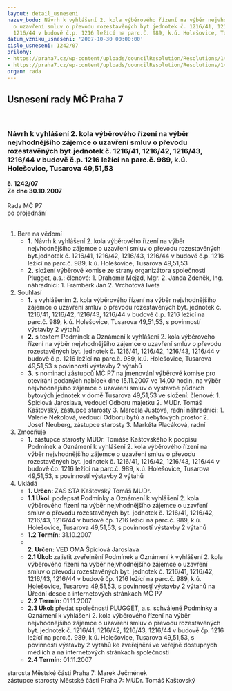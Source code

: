 ```yaml
---
layout: detail_usneseni
nazev_bodu: Návrh k vyhlášení 2. kola výběrového řízení na výběr nejvhodnějšího zájemce
  o uzavření smluv o převodu rozestavěných byt.jednotek č. 1216/41, 1216/42, 1216/43,
  1216/44 v budově č.p. 1216 ležící na parc.č. 989, k.ú. Holešovice, Tusarova 49,51,53
datum_vzniku_usneseni: '2007-10-30 00:00:00'
cislo_usneseni: 1242/07
prilohy:
- https://praha7.cz/wp-content/uploads/councilResolution/Resolutions/14652/52-1_ozn%c3%a1men%c3%ad.doc
- https://praha7.cz/wp-content/uploads/councilResolution/Resolutions/14652/52-1_podm%c3%adnky_tusar.49_51_53.doc
organ: rada
---
```

<div id="ucUsn_pList" class="usn">
	<span><h2>Usnesení rady MČ Praha 7 </h2>
<br></span><div class="standBody">
<span><h3>Návrh k vyhlášení 2. kola výběrového řízení na výběr nejvhodnějšího zájemce o uzavření smluv o převodu rozestavěných byt.jednotek č. 1216/41, 1216/42, 1216/43, 1216/44 v budově č.p. 1216 ležící na parc.č. 989, k.ú. Holešovice, Tusarova 49,51,53</h3></span><div class="center">
		<strong>č. 1242/07</strong><br>
	</div>
<div class="center">
		<strong>Ze dne 30.10.2007</strong><br><br>
	</div>Rada MČ P7<br> po projednání<br><br><ol>
<li>Bere na vědomí<ul>
<li>
<strong>1.</strong> Návrh k vyhlášení 2. kola výběrového řízení na výběr nejvhodnějšího zájemce o uzavření smluv o převodu rozestavěných byt.jednotek č. 1216/41, 1216/42, 1216/43, 1216/44 v budově č.p. 1216 ležící na parc.č. 989, k.ú. Holešovice, Tusarova 49,51,53</li>
<li>
<strong>2.</strong> složení výběrové komise ze strany organizátora společnosti Plugget, a.s.:         členové:                                                                                                                              1.   Drahomír Mejzd, Mgr.                                                                                        2.   Janda Zdeněk, Ing.                                                                                  náhradníci:                                                                                                                1.   Framberk Jan                                                                                                       2.   Vrchotová Iveta</li>
</ul>
</li>
<li>Souhlasí<ul>
<li>
<strong>1.</strong> s vyhlášením 2. kola výběrového řízení na výběr nejvhodnějšího zájemce o uzavření smluv o převodu rozestavěných byt. jednotek č.  1216/41, 1216/42, 1216/43, 1216/44 v budově č.p. 1216 ležící na parc.č. 989, k.ú. Holešovice, Tusarova 49,51,53, s povinností výstavby 2 výtahů</li>
<li>
<strong>2.</strong> s textem Podmínek a Oznámení k vyhlášení 2. kola výběrového řízení na výběr nejvhodnějšího zájemce o uzavření smluv o převodu rozestavěných byt. jednotek č. 1216/41, 1216/42, 1216/43, 1216/44 v budově č.p. 1216 ležící na parc.č. 989, k.ú. Holešovice, Tusarova 49,51,53 s povinností výstavby 2 výtahů</li>
<li>
<strong>3.</strong> s nominací zástupců MČ P7 na jmenování výběrové komise pro otevírání podaných nabídek dne 15.11.2007 ve 14,00 hodin, na výběr nejvhodnějšího zájemce o uzavření smluv o výstavbě půdních bytových jednotek v domě Tusarova 49,51,53 ve složení:                                                                         členové:                                                                                                                    1.  Špiclová Jaroslava, vedoucí Odboru majetku                                                     2.  MUDr. Tomáš Kaštovský, zástupce starosty                                                       3.  Marcela Justová, radní                                                                                  náhradníci:                                                                                                                1. Valerie Nekolová, vedoucí Odboru bytů a nebytových prostor                            2. Josef Neuberg, zástupce starosty                                                                           3. Markéta Placáková, radní</li>
</ul>
</li>
<li>Zmocňuje<ul><li>
<strong>1.</strong> zástupce starosty MUDr. Tomáše Kaštovského k podpisu Podmínek a Oznámení k vyhlášení 2. kola výběrového řízení na výběr nejvhodnějšího zájemce o uzavření smluv o převodu rozestavěných byt. jednotek č. 1216/41, 1216/42, 1216/43, 1216/44 v budově čp. 1216 ležící na parc.č. 989, k.ú. Holešovice, Tusarova 49,51,53, s povinností výstavby 2 výtahů</li></ul>
</li>
<li>Ukládá<ul>
<li>
<strong>1. Určen: </strong>ZAS STA Kaštovský Tomáš MUDr.</li>
<li>
<strong>1.1 Úkol: </strong>podepsat Podmínky a Oznámení k vyhlášení 2. kola výběrového řízení na výběr nejvhodnějšího zájemce o uzavření smluv o převodu rozestavěných byt. jednotek č. 1216/41, 1216/42, 1216/43, 1216/44 v budově čp. 1216 ležící na parc.č. 989, k.ú. Holešovice, Tusarova 49,51,53, s povinností výstavby 2 výtahů</li>
<li>
<strong>1.2 Termín: </strong>31.10.2007</li>
<li>
<strong><br>2. Určen: </strong>VED OMA Špiclová Jaroslava</li>
<li>
<strong>2.1 Úkol: </strong>zajistit zveřejnění Podmínek a Oznámení k vyhlášení 2. kola výběrového řízení na výběr nejvhodnějšího zájemce o uzavření smluv o převodu rozestavěných byt. jednotek č. 1216/41, 1216/42, 1216/43, 1216/44 v budově čp. 1216 ležící na parc.č. 989, k.ú. Holešovice, Tusarova 49,51,53, s povinností výstavby 2 výtahů na Úřední desce a internetových stránkách MČ P7</li>
<li>
<strong>2.2 Termín: </strong>01.11.2007</li>
<li>
<strong>2.3 Úkol: </strong>předat společnosti PLUGGET, a.s. schválené Podmínky a Oznámení k vyhlášení 2. kola výběrového řízení na výběr nejvhodnějšího zájemce o uzavření smluv o převodu rozestavěných byt. jednotek č. 1216/41, 1216/42, 1216/43, 1216/44 v budově čp. 1216 ležící na parc.č. 989, k.ú. Holešovice, Tusarova 49,51,53, s povinností výstavby 2 výtahů ke zveřejnění ve veřejně dostupných médiích a na internetových stránkách společnosti</li>
<li>
<strong>2.4 Termín: </strong>01.11.2007</li>
</ul>
</li>
</ol>starosta Městské části Praha 7: Marek Ječmének<br>zástupce starosty Městské části Praha 7: MUDr. Tomáš Kaštovský 
</div>
</div>